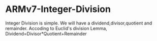 # ARMv7-Integer-Division
Integer Division is simple. We will have a dividend,divisor,quotient and remainder.  Accoding to Euclid's division Lemma, Dividend=Divisor*Quotient+Remainder
